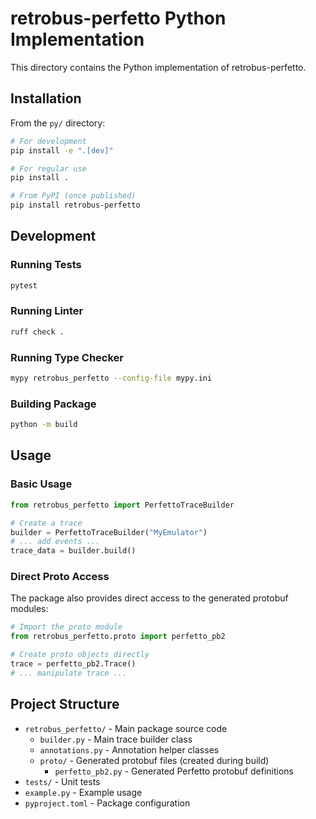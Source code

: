 # retrobus-perfetto Python Implementation

This directory contains the Python implementation of retrobus-perfetto.

## Installation

From the `py/` directory:

```bash
# For development
pip install -e ".[dev]"

# For regular use
pip install .

# From PyPI (once published)
pip install retrobus-perfetto
```

## Development

### Running Tests
```bash
pytest
```

### Running Linter
```bash
ruff check .
```

### Running Type Checker
```bash
mypy retrobus_perfetto --config-file mypy.ini
```

### Building Package
```bash
python -m build
```

## Usage

### Basic Usage

```python
from retrobus_perfetto import PerfettoTraceBuilder

# Create a trace
builder = PerfettoTraceBuilder("MyEmulator")
# ... add events ...
trace_data = builder.build()
```

### Direct Proto Access

The package also provides direct access to the generated protobuf modules:

```python
# Import the proto module
from retrobus_perfetto.proto import perfetto_pb2

# Create proto objects directly
trace = perfetto_pb2.Trace()
# ... manipulate trace ...
```

## Project Structure

- `retrobus_perfetto/` - Main package source code
  - `builder.py` - Main trace builder class
  - `annotations.py` - Annotation helper classes
  - `proto/` - Generated protobuf files (created during build)
    - `perfetto_pb2.py` - Generated Perfetto protobuf definitions
- `tests/` - Unit tests
- `example.py` - Example usage
- `pyproject.toml` - Package configuration